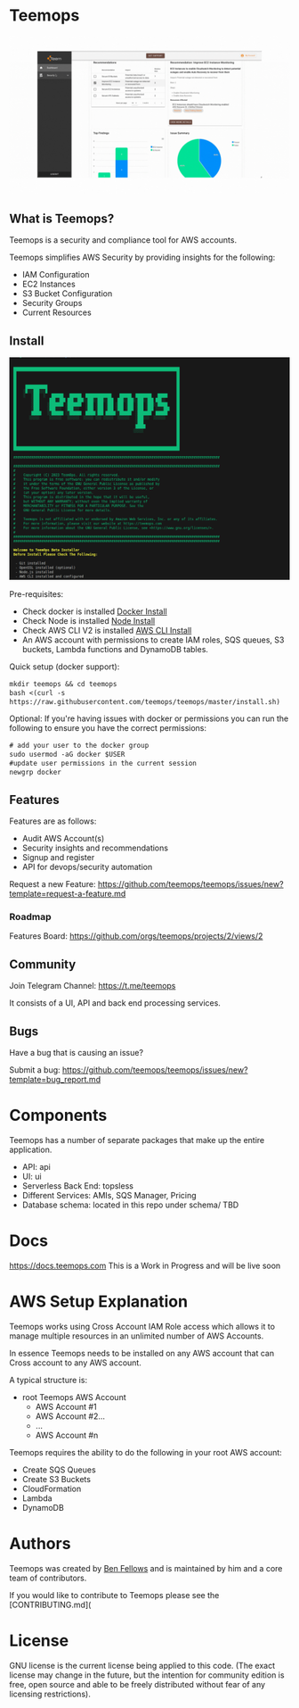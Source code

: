 # Teemops

![](https://raw.githubusercontent.com/teemops/teemops/master/ui/assets/images/teemops.gif)

## What is Teemops?
Teemops is a security and compliance tool for AWS accounts.

Teemops simplifies AWS Security by providing insights for the following:
* IAM Configuration
* EC2 Instances
* S3 Bucket Configuration
* Security Groups
* Current Resources

## Install

![](https://raw.githubusercontent.com/teemops/teemops/master/ui/assets/images/teemops-install.png)

Pre-requisites:
- Check docker is installed [Docker Install](https://docs.docker.com/get-docker/)
- Check Node is installed [Node Install](https://nodejs.org/en/download/)
- Check AWS CLI V2 is installed [AWS CLI Install](https://docs.aws.amazon.com/cli/latest/userguide/getting-started-install.html)
- An AWS account with permissions to create IAM roles, SQS queues, S3 buckets, Lambda functions and DynamoDB tables.

Quick setup (docker support):

```
mkdir teemops && cd teemops
bash <(curl -s https://raw.githubusercontent.com/teemops/teemops/master/install.sh)
```


Optional:
If you're having issues with docker or permissions you can run the following to ensure you have the correct permissions:
```
# add your user to the docker group
sudo usermod -aG docker $USER
#update user permissions in the current session
newgrp docker
```

## Features

Features are as follows:
* Audit AWS Account(s)
* Security insights and recommendations
* Signup and register
* API for devops/security automation

Request a new Feature:
https://github.com/teemops/teemops/issues/new?template=request-a-feature.md

### Roadmap

Features Board:
https://github.com/orgs/teemops/projects/2/views/2

## Community

Join Telegram Channel: https://t.me/teemops

It consists of a UI, API and back end processing services.

## Bugs

Have a bug that is causing an issue?

Submit a bug: https://github.com/teemops/teemops/issues/new?template=bug_report.md

# Components

Teemops has a number of separate packages that make up the entire application.

- API: api
- UI: ui
- Serverless Back End: topsless
- Different Services: AMIs, SQS Manager, Pricing
- Database schema: located in this repo under schema/ TBD

# Docs

https://docs.teemops.com This is a Work in Progress and will be live soon

# AWS Setup Explanation

Teemops works using Cross Account IAM Role access which allows it to manage multiple resources in an unlimited number of AWS Accounts.

In essence Teemops needs to be installed on any AWS account that can Cross account to any AWS account.

A typical structure is:

- root Teemops AWS Account
  - AWS Account #1
  - AWS Account #2...
  - ...
  - AWS Account #n

Teemops requires the ability to do the following in your root AWS account:

- Create SQS Queues
- Create S3 Buckets
- CloudFormation
- Lambda
- DynamoDB


# Authors

Teemops was created by [Ben Fellows](https://github.com/sponsors/kiwifellows) and is maintained by him and a core team of contributors.

If you would like to contribute to Teemops please see the [CONTRIBUTING.md](

# License

GNU license is the current license being applied to this code. (The exact license may change in the future, but the intention for community edition is free, open source and able to be freely distributed without fear of any licensing restrictions).

